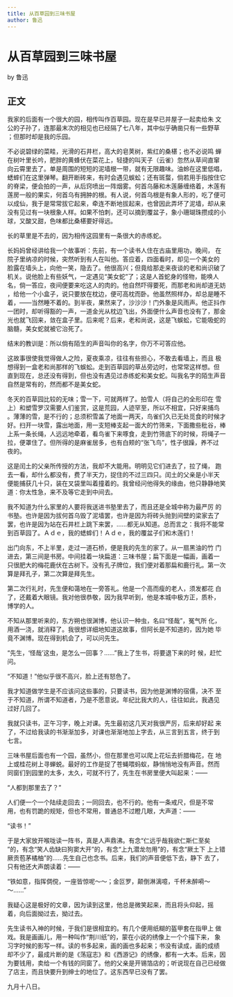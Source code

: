```yaml
---
title: 从百草园到三味书屋
author: 鲁迅
---
```


# 从百草园到三味书屋

by 鲁迅

## 正文

我家的后面有一个很大的园，相传叫作百草园。现在是早已并屋子一起卖给朱 文公的子孙了，连那最末次的相见也已经隔了七八年，其中似乎确凿只有一些野草 ；但那时却是我的乐园。

不必说碧绿的菜畦，光滑的石井栏，高大的皂荚树，紫红的桑椹；也不必说鸣 蝉在树叶里长吟，肥胖的黄蜂伏在菜花上，轻捷的叫天子（云雀）忽然从草间直窜 向云霄里去了。单是周围的短短的泥墙根一带，就有无限趣味。油蛉在这里低唱， 蟋蟀们在这里弹琴。翻开断砖来，有时会遇见蜈蚣；还有斑蝥，倘若用手指按住它 的脊梁，便会拍的一声，从后窍喷出一阵烟雾。何首乌藤和木莲藤缠络着，木莲有 莲房一般的果实，何首乌有拥肿的根。有人说，何首乌根是有象人形的，吃了便可 以成仙，我于是常常拔它起来，牵连不断地拔起来，也曾因此弄坏了泥墙，却从来 没有见过有一块根象人样。如果不怕刺，还可以摘到覆盆子，象小珊瑚珠攒成的小 球，又酸又甜，色味都比桑椹要好得远。 　

长的草里是不去的，因为相传这园里有一条很大的赤练蛇。

长妈妈曾经讲给我一个故事听：先前，有一个读书人住在古庙里用功，晚间， 在院子里纳凉的时候，突然听到有人在叫他。答应着，四面看时，却见一个美女的 脸露在墙头上，向他一笑，隐去了。他很高兴；但竟给那走来夜谈的老和尚识破了 机关。说他脸上有些妖气，一定遇见“美女蛇”了；这是人首蛇身的怪物，能唤人 名，倘一答应，夜间便要来吃这人的肉的。他自然吓得要死，而那老和尚却道无妨 ，给他一个小盒子，说只要放在枕边，便可高枕而卧。他虽然照样办，却总是睡不 着，——当然睡不着的。到半夜，果然来了，沙沙沙！门外象是风雨声。他正抖作 一团时，却听得豁的一声，一道金光从枕边飞出，外面便什么声音也没有了，那金 光也就飞回来，敛在盒子里。后来呢？后来，老和尚说，这是飞蜈蚣，它能吸蛇的 脑髓，美女蛇就被它治死了。

结末的教训是：所以倘有陌生的声音叫你的名字，你万不可答应他。

这故事很使我觉得做人之险，夏夜乘凉，往往有些担心，不敢去看墙上，而且 极想得到一盒老和尚那样的飞蜈蚣。走到百草园的草丛旁边时，也常常这样想。但 直到现在，总还没有得到，但也没有遇见过赤练蛇和美女蛇。叫我名字的陌生声音 自然是常有的，然而都不是美女蛇。

冬天的百草园比较的无味；雪一下，可就两样了。拍雪人（将自己的全形印在 雪上）和塑雪罗汉需要人们鉴赏，这是荒园，人迹罕至，所以不相宜，只好来捕鸟 。薄薄的雪，是不行的；总须积雪盖了地面一两天，鸟雀们久已无处觅食的时候才 好。扫开一块雪，露出地面，用一支短棒支起一面大的竹筛来，下面撒些秕谷，棒 上系一条长绳，人远远地牵着，看鸟雀下来啄食，走到竹筛底下的时候，将绳子一 拉，便罩住了。但所得的是麻雀居多，也有白颊的“张飞鸟”，性子很躁，养不过 夜的。

这是闰土的父亲所传授的方法，我却不大能用。明明见它们进去了，拉了绳， 跑去一看，却什么都没有，费了半天力，捉住的不过三四只。闰土的父亲是小半天 便能捕获几十只，装在叉袋里叫着撞着的。我曾经问他得失的缘由，他只静静地笑 道：你太性急，来不及等它走到中间去。

我不知道为什么家里的人要将我送进书塾里去了，而且还是全城中称为最严厉 的书塾。也许是因为拔何首乌毁了泥墙罢，也许是因为将砖头抛到间壁的梁家去了 罢，也许是因为站在石井栏上跳下来罢，……都无从知道。总而言之：我将不能常 到百草园了。Ａｄｅ，我的蟋蟀们！Ａｄｅ，我的覆盆子们和木莲们！

出门向东，不上半里，走过一道石桥，便是我的先生的家了。从一扇黑油的竹 门进去，第三间是书房。中间挂着一块扁道：三味书屋；扁下面是一幅画，画着一 只很肥大的梅花鹿伏在古树下。没有孔子牌位，我们便对着那扁和鹿行礼。第一次 算是拜孔子，第二次算是拜先生。

第二次行礼时，先生便和蔼地在一旁答礼。他是一个高而瘦的老人，须发都花 白了，还戴着大眼镜。我对他很恭敬，因为我早听到，他是本城中极方正，质朴， 博学的人。

不知从那里听来的，东方朔也很渊博，他认识一种虫，名曰“怪哉”，冤气所 化，用酒一浇，就消释了。我很想详细地知道这故事，但阿长是不知道的，因为她 毕竟不渊博。现在得到机会了，可以问先生。

“先生，‘怪哉’这虫，是怎么一回事？……”我上了生书，将要退下来的时 候，赶忙问。

“不知道！”他似乎很不高兴，脸上还有怒色了。

我才知道做学生是不应该问这些事的，只要读书，因为他是渊博的宿儒，决不 至于不知道，所谓不知道者，乃是不愿意说。年纪比我大的人，往往如此，我遇见 过好几回了。

我就只读书，正午习字，晚上对课。先生最初这几天对我很严厉，后来却好起 来了，不过给我读的书渐渐加多，对课也渐渐地加上字去，从三言到五言，终于到 七言。

三味书屋后面也有一个园，虽然小，但在那里也可以爬上花坛去折腊梅花，在 地上或桂花树上寻蝉蜕。最好的工作是捉了苍蝇喂蚂蚁，静悄悄地没有声音。然而 同窗们到园里的太多，太久，可就不行了，先生在书房里便大叫起来：——

“人都到那里去了？”

人们便一个一个陆续走回去；一同回去，也不行的。他有一条戒尺，但是不常 用，也有罚跪的规矩，但也不常用，普通总不过瞪几眼，大声道：——

“读书！”

于是大家放开喉咙读一阵书，真是人声鼎沸。有念“仁远乎哉我欲仁斯仁至矣 ”的，有念“笑人齿缺曰狗窦大开”的，有念“上九潜龙勿用”的，有念“厥土下 上上错厥贡苞茅橘柚”的……先生自己也念书。后来，我们的声音便低下去，静下 去了，只有他还大声朗读着：——

“铁如意，指挥倜傥，一座皆惊呢～～；金叵罗，颠倒淋漓噫，千杯未醉嗬～ ～……”

我疑心这是极好的文章，因为读到这里，他总是微笑起来，而且将头仰起，摇 着，向后面拗过去，拗过去。

先生读书入神的时候，于我们是很相宜的。有几个便用纸糊的盔甲套在指甲上 做戏。我是画画儿，用一种叫作“荆川纸”的，蒙在小说的绣像上一个个描下来， 象习字时候的影写一样。读的书多起来，画的画也多起来；书没有读成，画的成绩 却不少了，最成片断的是《荡寇志》和《西游记》的绣像，都有一大本。后来，因 为要钱用，卖给一个有钱的同窗了。他的父亲是开锡箔店的；听说现在自己已经做 了店主，而且快要升到绅士的地位了。这东西早已没有了罢。 

九月十八日。
